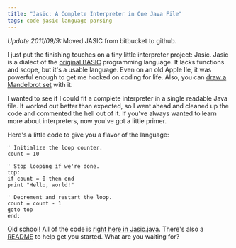 ```yaml
---
title: "Jasic: A Complete Interpreter in One Java File"
tags: code jasic language parsing
---
```


<div class="update">
<p><em>Update 2011/09/9:</em> Moved JASIC from bitbucket to github.</p>
</div>

I just put the finishing touches on a tiny little interpreter project: Jasic.
Jasic is a dialect of the [original BASIC][] programming language. It lacks
functions and scope, but it's a usable language. Even on an old Apple IIe, it
was powerful enough to get me hooked on coding for life. Also, you can [draw a
Mandelbrot set][mandelbrot] with it.

[original basic]: http://en.wikipedia.org/wiki/Dartmouth_BASIC
[mandelbrot]: http://github.com/munificent/jasic/blob/master/sample/mandel.jas

I wanted to see if I could fit a complete interpreter in a single readable
Java file. It worked out better than expected, so I went ahead and cleaned up
the code and commented the hell out of it. If you've always wanted to learn
more about interpreters, now you've got a little primer.

Here's a little code to give you a flavor of the language:

```jasic
' Initialize the loop counter.
count = 10

' Stop looping if we're done.
top:
if count = 0 then end
print "Hello, world!"

' Decrement and restart the loop.
count = count - 1
goto top
end:
```

Old school! All of the code is [right here in Jasic.java][jasic]. There's also a
[README][] to help get you started. What are you waiting for?

[jasic]: http://github.com/munificent/jasic/blob/master/com/stuffwithstuff/Jasic.java
[readme]: http://github.com/munificent/jasic/blob/master/README
